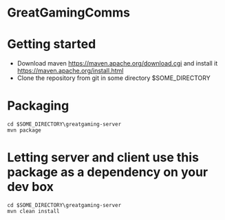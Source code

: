 # GreatGamingComms
# Getting started
- Download maven https://maven.apache.org/download.cgi and install it https://maven.apache.org/install.html
- Clone the repository from git in some directory $SOME_DIRECTORY

# Packaging
```
cd $SOME_DIRECTORY\greatgaming-server
mvn package
```

# Letting server and client use this package as a dependency on your dev box
```
cd $SOME_DIRECTORY\greatgaming-server
mvn clean install
```
